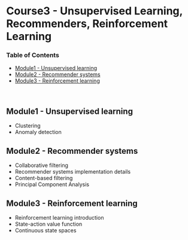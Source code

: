 # Course3 - Unsupervised Learning, Recommenders, Reinforcement Learning

### Table of Contents

  - [Module1 - Unsupervised learning](#Module1---unsupervised-learning)
  - [Module2 - Recommender systems](#Module2---recommender-systems)
  - [Module3 - Reinforcement learning](#Module3---reinforcement-learning)
<br/>

## Module1 - Unsupervised learning
- Clustering
- Anomaly detection

## Module2 -  Recommender systems
- Collaborative filtering
- Recommender systems implementation details
- Content-based filtering
- Principal Component Analysis

## Module3 - Reinforcement learning
- Reinforcement learning introduction
- State-action value function
- Continuous state spaces
